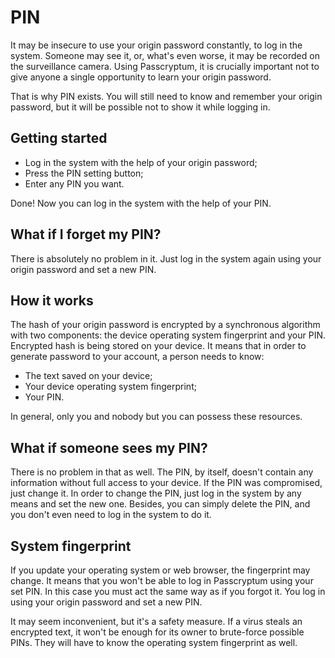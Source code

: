 # PIN

It may be insecure to use your origin password constantly, to log in
the system. Someone may see it, or, what's even worse, it may be recorded
on the surveillance camera. Using Passcryptum, it is crucially important
not to give anyone a single opportunity to learn your origin password.

That is why PIN exists. You will still need to know and remember your
origin password, but it will be possible not to show it while logging in.

## Getting started

- Log in the system with the help of your origin password;
- Press the PIN setting button;
- Enter any PIN you want.

Done! Now you can log in the system with the help of your PIN.

## What if I forget my PIN?

There is absolutely no problem in it. Just log in the system again using your
origin password and set a new PIN.

## How it works

The hash of your origin password is encrypted by a synchronous algorithm
with two components: the device operating system fingerprint and your PIN.
Encrypted hash is being stored on your device. It means that in order
to generate password to your account, a person needs to know:

- The text saved on your device;
- Your device operating system fingerprint;
- Your PIN.

In general, only you and nobody but you can possess these resources.

## What if someone sees my PIN?

There is no problem in that as well. The PIN, by itself, doesn't contain
any information without full access to your device. If the PIN was compromised,
just change it. In order to change the PIN, just log in the system
by any means and set the new one. Besides, you can simply delete the PIN,
and you don't even need to log in the system to do it.

## System fingerprint

If you update your operating system or web browser, the fingerprint may change.
It means that you won't be able to log in Passcryptum using your set PIN.
In this case you must act the same way as if you forgot it.
You log in using your origin password and set a new PIN.

It may seem inconvenient, but it's a safety measure. If a virus steals
an encrypted text, it won't be enough for its owner to brute-force
possible PINs. They will have to know the operating system fingerprint as well.

